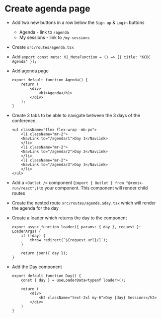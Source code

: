 # Create agenda page

* Add two new buttons in a row below the `Sign up` & `Login` buttons
  * Agenda - link to `/agenda`
  * My sessions - link to `/my-sessions`

* Create `src/routes/agenda.tsx`
* Add `export const meta: V2_MetaFunction = () => [{ title: "KCDC Agenda" }];`
* Add agenda page
    ```tsx
    export default function Agenda() {
        return (
            <div>
                <h1>Agenda</h1>
            </div>
        );
    }
    ```

* Create 3 tabs to be able to navigate between the 3 days of the conference.
    ```tsx
    <ul className="flex flex-wrap -mb-px">
        <li className="mr-2">
        <NavLink to="/agenda/1">Day 1</NavLink>
        </li>
        <li className="mr-2">
        <NavLink to="/agenda/2">Day 2</NavLink>
        </li>
        <li className="mr-2">
        <NavLink to="/agenda/3">Day 3</NavLink>
        </li>
    </ul>
    ```
* Add a `<Outlet />` component (`import { Outlet } from "@remix-run/react";`) to your component. This component will render child routes
* Create the nested route `src/routes/agenda.$day.tsx` which will render the agenda for the day
* Create a loader which returns the day to the component
    ```tsx
    export async function loader({ params: { day }, request }: LoaderArgs) {
        if (!day) {
            throw redirect(`${request.url}/1`);
        }

        return json({ day });
    }
    ```
* Add the Day component
    ```tsx
    export default function Day() {
        const { day } = useLoaderData<typeof loader>();

        return (
            <div>
                <h2 className="text-2xl my-6">Day {day} Sessions</h2>
            </div>
        )
    }
    ```